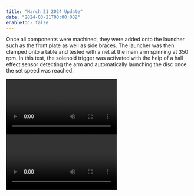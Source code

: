 ```yaml
---
title: "March 21 2024 Update"
date: "2024-03-21T00:00:00Z"
enableToc: false
---
```


Once all components were machined, they were added onto the launcher such as
the front plate as well as side braces. The launcher was then clamped onto a
table and tested with a net at the main arm spinning at 350 rpm. In this test,
the solenoid trigger was activated with the help of a hall effect sensor
detecting the arm and automatically launching the disc once the set speed was
reached.

<video src="https://tookray.github.io/fydp-website/logs/videos/solenoid-slow-motion.mov" type="video/mp4" controls></video>
<video src="https://tookray.github.io/fydp-website/logs/videos/350-rpm.mov" type="video/mp4" controls></video>
